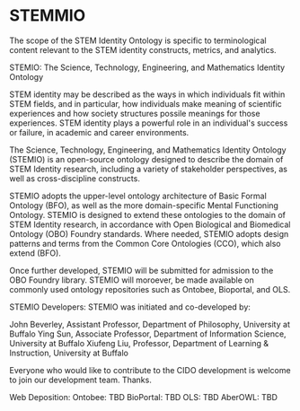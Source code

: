 # STEMMIO
The scope of the STEM Identity Ontology is specific to terminological content relevant to the STEM identity constructs, metrics, and analytics.

STEMIO: The Science, Technology, Engineering, and Mathematics Identity Ontology

STEM identity may be described as the ways in which individuals fit within STEM fields, and in particular, how individuals make meaning of scientific experiences and how society structures possile meanings for those experiences. STEM identity plays a powerful role in an individual's success or failure, in academic and career environments. 

The Science, Technology, Engineering, and Mathematics Identity Ontology (STEMIO) is an open-source ontology designed to describe the domain of STEM Identity research, including a variety of stakeholder perspectives, as well as cross-discipline constructs. 

STEMIO adopts the upper-level ontology architecture of Basic Formal Ontology (BFO), as well as the more domain-specific Mental Functioning Ontology. STEMIO is designed to extend these ontologies to the domain of STEM Identity research, in accordance with Open Biological and Biomedical Ontology (OBO) Foundry standards. Where needed, STEMIO adopts design patterns and terms from the Common Core Ontologies (CCO), which also extend (BFO). 

Once further developed, STEMIO will be submitted for admission to the OBO Foundry library. STEMIO will moroever, be made available on commonly used ontology repositories such as Ontobee, Bioportal, and OLS. 

STEMIO Developers:
STEMIO was initiated and co-developed by:

John Beverley, Assistant Professor, Department of Philosophy, University at Buffalo
Ying Sun, Associate Professor, Department of Information Science, University at Buffalo
Xiufeng Liu, Professor, Department of Learning & Instruction, University at Buffalo

Everyone who would like to contribute to the CIDO development is welcome to join our development team. Thanks.

Web Deposition:
Ontobee: TBD
BioPortal: TBD
OLS: TBD
AberOWL: TBD
